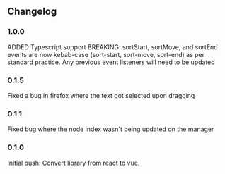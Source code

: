 ## Changelog

### 1.0.0

ADDED Typescript support
BREAKING: sortStart, sortMove, and sortEnd events are now kebab-case (sort-start, sort-move, sort-end) as per standard practice.
Any previous event listeners will need to be updated

### 0.1.5

Fixed a bug in firefox where the text got selected upon dragging

### 0.1.1

Fixed bug where the node index wasn't being updated on the manager

### 0.1.0

Initial push: Convert library from react to vue.
